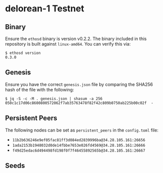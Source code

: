 # delorean-1 Testnet

## Binary

Ensure the `ethosd` binary is version v0.2.2. The binary included in this repository is 
built against `linux-amd64`. You can verify this via:

```shell
$ ethosd version
0.3.0
```

## Genesis

Ensure you have the correct `genesis.json` file by comparing the SHA256 hash of
the file with the following:

```shell
$ jq -S -c -M . genesis.json | shasum -a 256
050c1c17d06c8600800572062f7ab35763478f82f42c809b0750ab225b00c02f  -
```

## Persistent Peers

The following nodes can be set as `persistent_peers` in the `config.toml` file:

* `11b2b636246e9ef05fac81ff3d084ed2839996ba@34.28.105.161:26656`
* `1ada2153b1948032d0de14fbbe7653e026fd4569@34.28.105.161:26666`
* `f49d25edac6d494498fd198f0f7f46455892565b@34.28.105.161:26667`

## Seeds
